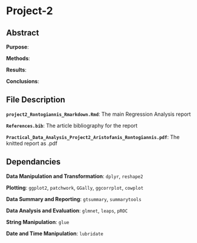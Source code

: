# Project-2

## Abstract

**Purpose**: 

**Methods**: 

**Results**: 

**Conclusions**: 

## File Description

**`project2_Rontogiannis_Rmarkdown.Rmd`**: The main Regression Analysis report

**`References.bib`**: The article bibliography for the report

**`Practical_Data_Analysis_Project2_Aristofanis_Rontogiannis.pdf`**: The knitted report as .pdf

## Dependancies

**Data Manipulation and Transformation**: `dplyr`, `reshape2`

**Plotting**: `ggplot2`, `patchwork`, `GGally`, `ggcorrplot`, `cowplot`

**Data Summary and Reporting**: `gtsummary`, `summarytools`

**Data Analysis and Evaluation**: `glmnet`, `leaps`, `pROC`

**String Manipulation**: `glue`

**Date and Time Manipulation**: `lubridate`
